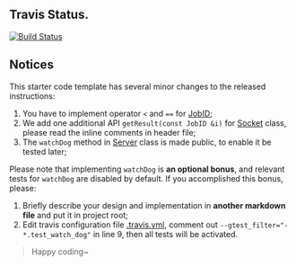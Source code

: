Travis Status.
-------------
[![Build Status](https://travis-ci.com/sht-cs133/hw4-c-s-architecture-YuXinFan.svg?token=appyqywAiysphxXppp9y&branch=master)](https://travis-ci.com/sht-cs133/hw4-c-s-architecture-YuXinFan)

## Notices

This starter code template has several minor changes to the released instructions:
1. You have to implement operator `<` and `==` for [JobID](include/JobID.hpp);
2. We add one additional API `getResult(const JobID &i)` for [Socket](include/Socket.hpp)
   class, please read the inline comments in header file;
3. The `watchDog` method in [Server](include/ServerThread.hpp) class is made public,
   to enable it be tested later;
   
Please note that implementing `watchDog` is **an optional bonus**, and relevant
tests for `watchDog` are disabled by default. If you accomplished this bonus, please:
1. Briefly describe your design and implementation in **another markdown file**
   and put it in project root;
2. Edit travis configuration file [.travis.yml](.travis.yml), comment out `--gtest_filter="-*.test_watch_dog"`
   in line 9, then all tests will be activated.

> Happy coding~

